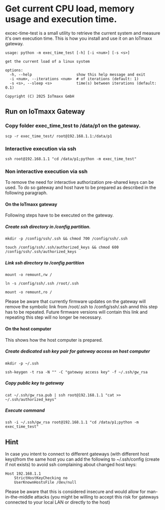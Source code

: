 # Get current CPU load, memory usage and execution time.

excec-time-test is a small utility to retrieve the current system and measure it's own execution time. This is how you install and use it on an IoTmaxx gateway.

    usage: python -m exec_time_test [-h] [-i <num>] [-s <s>]

    get the current load of a linux system

    options:
      -h, --help                    show this help message and exit
      -i <num>, --iterations <num>  # of iterations (default: 1)
      -s <s>, --sleep <s>           time(s) between iterations (default: 0.1)

    Copyright (C) 2025 IoTmaxx GmbH

## Run on IoTmaxx Gateway

### Copy folder exec_time_test to /data/p1 on the gateway.

    scp -r exec_time_test/ root@192.168.1.1:/data/p1

### Interactive execution via ssh

    ssh root@192.168.1.1 "cd /data/p1;python -m exec_time_test"

### Non interactive execution via ssh

To remove the need for interactive authorization pre-shared keys can be used. To do so gateway and host have to be prepared as described in the following paragraph.

#### On the IoTmaxx gateway

Following steps have to be executed on the gateway.

##### Create ssh directory in /config partition.

```
mkdir -p /config/ssh/.ssh && chmod 700 /config/ssh/.ssh
```
```
touch /config/ssh/.ssh/authorized_keys && chmod 600 /config/ssh/.ssh/authorized_keys
```

##### Link ssh directory to /config partition

```
mount -o remount,rw /
```
```
ln -s /config/ssh/.ssh /root/.ssh
```
```
mount -o remount,ro /
```

Please be aware that currently firmware updates on the gateway will remove the symbolic link from /root/.ssh to /config/ssh/.ssh annd this step has to be repeated. Future firmware versions will contain this link and repeating this step will no longer be necessary.

#### On the host computer

This shows how the host computer is prepared.

##### Create dedicated ssh key pair for gateway access on host computer

```
mkdir -p ~/.ssh
```
```
ssh-keygen -t rsa -N "" -C "gateway access key" -f ~/.ssh/gw_rsa
```

##### Copy public key to gateway
    cat ~/.ssh/gw_rsa.pub | ssh root@192.168.1.1 "cat >> ~/.ssh/authorized_keys"

##### Execute command
    ssh -i ~/.ssh/gw_rsa root@192.168.1.1 "cd /data/p1;python -m exec_time_test"

## Hint

In case you intent to connect to different gateways (with different host keys)from the same host you can add the following to ~/.ssh/config (create if not exists) to avoid ssh complaining about changed host keys:

    Host 192.168.1.1
    	StrictHostKeyChecking no
    	UserKnownHostsFile /dev/null

Please be aware that this is considered insecure and would allow for man-in-the-middle attacks (you might be willing to accept this risk for gateways connected to your local LAN or directly to the host)
